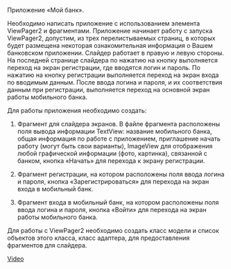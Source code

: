 Приложение «Мой банк».

Необходимо написать приложение с использованием элемента ViewPager2 и фрагментами. Приложение начинает работу с запуска ViewPager2, допустим, из трех перелистываемых страниц, в которых будет размещена некоторая ознакомительная информация о Вашем банковском приложении. Слайдер работает в правую и левую стороны. На последней странице слайдера по нажатию на кнопку выполняется переход на экран регистрации, где вводятся логин и пароль. По нажатию на кнопку регистрации выполняется переход на экран входа по вводимым данным.        После ввода логина и пароля, и их соответствия данным при регистрации, выполняется переход на основной экран работы мобильного банка.

Для работы приложения необходимо создать:

1. Фрагмент для слайдера экранов. В файле фрагмента расположены поля вывода информации TextView: название мобильного банка, общая информация по работе с приложением, приглашение начать работу (могут быть свои варианты), ImageView для отображения любой графической информации (фото, картинка), связанной с банком, кнопка «Начать» для перехода к экрану регистрации.

2. Фрагмент регистрации, на котором расположены поля ввода логина и пароля, кнопка «Зарегистрироваться» для перехода на экран входа в мобильный банк.

3. Фрагмент входа в мобильный банк, на котором расположены поля ввода логина и пароля, кнопка «Войти» для перехода на экран работы мобильного банка.

Для работы с ViewPager2 необходимо создать класс модели и список объектов этого класса, класс адаптера, для предоставления фрагментов для слайдера.

[Video](https://rutube.ru/video/private/cb5c9c8bbcabf1bab722bcd90b3423e2/?p=cCba0lSqYIWnt6OzUHT9mQ)